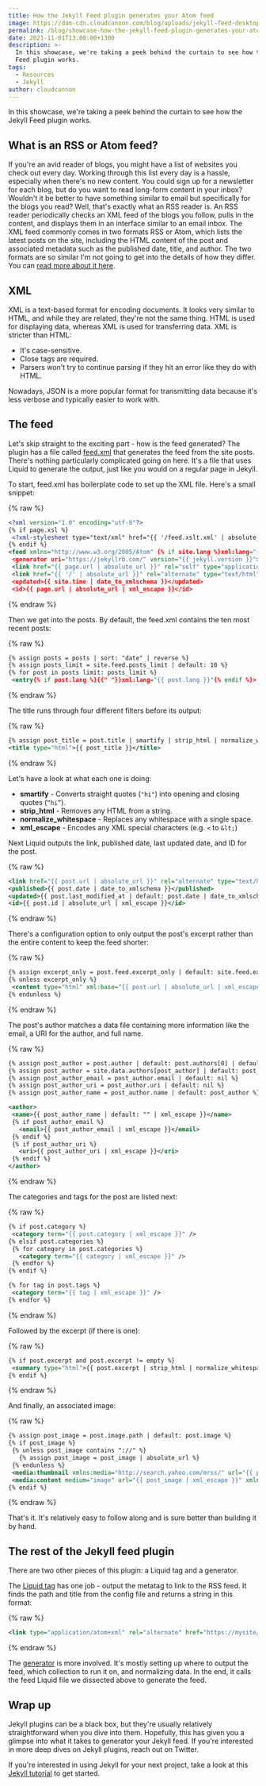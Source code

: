 ```yaml
---
title: How the Jekyll Feed plugin generates your Atom feed
image: https://dam-cdn.cloudcannon.com/blog/uploads/jekyll-feed-desktop-banner.png
permalink: /blog/showcase-how-the-jekyll-feed-plugin-generates-your-atom-feed/
date: 2021-11-01T13:00:00+1300
description: >-
  In this showcase, we're taking a peek behind the curtain to see how the Jekyll
  Feed plugin works.
tags:
  - Resources
  - Jekyll
author: cloudcannon
---
```

In this showcase, we're taking a peek behind the curtain to see how the Jekyll Feed plugin works.

## What is an RSS or Atom feed?

If you're an avid reader of blogs, you might have a list of websites you check out every day. Working through this list every day is a hassle, especially when there's no new content. You could sign up for a newsletter for each blog, but do you want to read long-form content in your inbox? Wouldn't it be better to have something similar to email but specifically for the blogs you read? Well, that's exactly what an RSS reader is. An RSS reader periodically checks an XML feed of the blogs you follow, pulls in the content, and displays them in an interface similar to an email inbox. The XML feed commonly comes in two formats RSS or Atom, which lists the latest posts on the site, including the HTML content of the post and associated metadata such as the published date, title, and author. The two formats are so similar I'm not going to get into the details of how they differ. You can [read more about it here](https://problogger.com/rss-vs-atom-whats-the-big-deal/).

## XML

XML is a text-based format for encoding documents. It looks very similar to HTML, and while they are related, they're not the same thing. HTML is used for displaying data, whereas XML is used for transferring data. XML is stricter than HTML:

* It's case-sensitive.
* Close tags are required.
* Parsers won't try to continue parsing if they hit an error like they do with HTML.

Nowadays, JSON is a more popular format for transmitting data because it's less verbose and typically easier to work with.
## The feed

Let's skip straight to the exciting part - how is the feed generated? The plugin has a file called [feed.xml](https://github.com/jekyll/jekyll-feed/blob/master/lib/jekyll-feed/feed.xml) that generates the feed from the site posts. There's nothing particularly complicated going on here. It's a file that uses Liquid to generate the output, just like you would on a regular page in Jekyll.

To start, feed.xml has boilerplate code to set up the XML file. Here's a small snippet:

{% raw %}
 ```xml
<?xml version="1.0" encoding="utf-8"?>
{% if page.xsl %}
  <?xml-stylesheet type="text/xml" href="{{ '/feed.xslt.xml' | absolute_url }}"?>
{% endif %}
<feed xmlns="http://www.w3.org/2005/Atom" {% if site.lang %}xml:lang="{{ site.lang }}"{% endif %}>
  <generator uri="https://jekyllrb.com/" version="{{ jekyll.version }}">Jekyll</generator>
  <link href="{{ page.url | absolute_url }}" rel="self" type="application/atom+xml" />
  <link href="{{ '/' | absolute_url }}" rel="alternate" type="text/html" {% if site.lang %}hreflang="{{ site.lang }}" {% endif %}/>
  <updated>{{ site.time | date_to_xmlschema }}</updated>
  <id>{{ page.url | absolute_url | xml_escape }}</id>
```
{% endraw %}

Then we get into the posts. By default, the feed.xml contains the ten most recent posts:

{% raw %}
 ```xml
{% assign posts = posts | sort: "date" | reverse %}
{% assign posts_limit = site.feed.posts_limit | default: 10 %}
{% for post in posts limit: posts_limit %}
  <entry{% if post.lang %}{{" "}}xml:lang="{{ post.lang }}"{% endif %}>
```
{% endraw %}

The title runs through four different filters before its output:

{% raw %}
 ```xml
{% assign post_title = post.title | smartify | strip_html | normalize_whitespace | xml_escape %}
<title type="html">{{ post_title }}</title>
```
{% endraw %}

Let's have a look at what each one is doing:

* **smartify** - Converts straight quotes (`"hi"`) into opening and closing quotes (`“hi”`).
* **strip\_html** - Removes any HTML from a string.
* **normalize\_whitespace** - Replaces any whitespace with a single space.
* **xml\_escape** - Encodes any XML special characters (e.g. `<` to `&lt;`)

Next Liquid outputs the link, published date, last updated date, and ID for the post.

{% raw %}
 ```xml
<link href="{{ post.url | absolute_url }}" rel="alternate" type="text/html" title="{{ post_title }}" />
<published>{{ post.date | date_to_xmlschema }}</published>
<updated>{{ post.last_modified_at | default: post.date | date_to_xmlschema }}</updated>
<id>{{ post.id | absolute_url | xml_escape }}</id>
```
{% endraw %}

There's a configuration option to only output the post's excerpt rather than the entire content to keep the feed shorter:

{% raw %}
 ```xml
{% assign excerpt_only = post.feed.excerpt_only | default: site.feed.excerpt_only %}
{% unless excerpt_only %}
  <content type="html" xml:base="{{ post.url | absolute_url | xml_escape }}">{{ post.content | strip | xml_escape }}</content>
{% endunless %}
```
{% endraw %}

The post's author matches a data file containing more information like the email, a URI for the author, and full name.

{% raw %}
 ```xml
{% assign post_author = post.author | default: post.authors[0] | default: site.author %}
{% assign post_author = site.data.authors[post_author] | default: post_author %}
{% assign post_author_email = post_author.email | default: nil %}
{% assign post_author_uri = post_author.uri | default: nil %}
{% assign post_author_name = post_author.name | default: post_author %}

<author>
  <name>{{ post_author_name | default: "" | xml_escape }}</name>
  {% if post_author_email %}
    <email>{{ post_author_email | xml_escape }}</email>
  {% endif %}
  {% if post_author_uri %}
    <uri>{{ post_author_uri | xml_escape }}</uri>
  {% endif %}
</author>
```
{% endraw %}

The categories and tags for the post are listed next:

{% raw %}
 ```xml
{% if post.category %}
  <category term="{{ post.category | xml_escape }}" />
{% elsif post.categories %}
  {% for category in post.categories %}
    <category term="{{ category | xml_escape }}" />
  {% endfor %}
{% endif %}

{% for tag in post.tags %}
  <category term="{{ tag | xml_escape }}" />
{% endfor %}
```
{% endraw %}

Followed by the excerpt (if there is one):

{% raw %}
 ```xml
{% if post.excerpt and post.excerpt != empty %}
  <summary type="html">{{ post.excerpt | strip_html | normalize_whitespace | xml_escape }}</summary>
{% endif %}
```
{% endraw %}

And finally, an associated image:

{% raw %}
 ```xml
{% assign post_image = post.image.path | default: post.image %}
{% if post_image %}
  {% unless post_image contains "://" %}
    {% assign post_image = post_image | absolute_url %}
  {% endunless %}
  <media:thumbnail xmlns:media="http://search.yahoo.com/mrss/" url="{{ post_image | xml_escape }}" />
  <media:content medium="image" url="{{ post_image | xml_escape }}" xmlns:media="http://search.yahoo.com/mrss/" />
{% endif %}
```
{% endraw %}

That's it. It's relatively easy to follow along and is sure better than building it by hand.
## The rest of the Jekyll feed plugin

There are two other pieces of this plugin: a Liquid tag and a generator.

The [Liquid tag](https://github.com/jekyll/jekyll-feed/blob/master/lib/jekyll-feed/meta-tag.rb) has one job - output the metatag to link to the RSS feed. It finds the path and title from the config file and returns a string in this format:

{% raw %}
 ```xml
<link type="application/atom+xml" rel="alternate" href="https://mysite/feed.xml" title="My Site" />
```
{% endraw %}

The [generator](https://github.com/jekyll/jekyll-feed/blob/master/lib/jekyll-feed/generator.rb) is more involved. It's mostly setting up where to output the feed, which collection to run it on, and normalizing data. In the end, it calls the feed Liquid file we dissected above to generate the feed.

## Wrap up

Jekyll plugins can be a black box, but they're usually relatively straightforward when you dive into them. Hopefully, this has given you a glimpse into what it takes to generator your Jekyll feed. If you're interested in more deep dives on Jekyll plugins, reach out on Twitter. 

If you're interested in using Jekyll for your next project, take a look at this [Jekyll tutorial](https://cloudcannon.com/community/learn/jekyll-tutorial/) to get started. 

